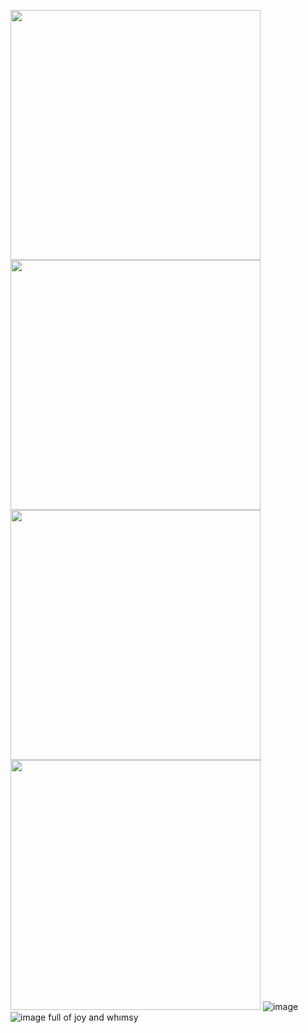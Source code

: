 <img src="https://img1.picmix.com/output/pic/normal/1/0/9/7/12397901_41626.gif" width="400" height="400"> <img src="https://img1.picmix.com/output/pic/normal/2/6/5/2/12152562_67f21.gif" width="400" height="400">
<img src="https://img1.picmix.com/output/pic/normal/4/7/9/5/12725974_d8227.gif" width="400" height="400"> <img src="https://img1.picmix.com/output/pic/normal/7/3/0/4/12724037_05de2.gif" width="400" height="400">
![image](https://files.catbox.moe/kl699g.jpg)
![image](https://files.catbox.moe/wmnauu.png) full of joy and whımsy
